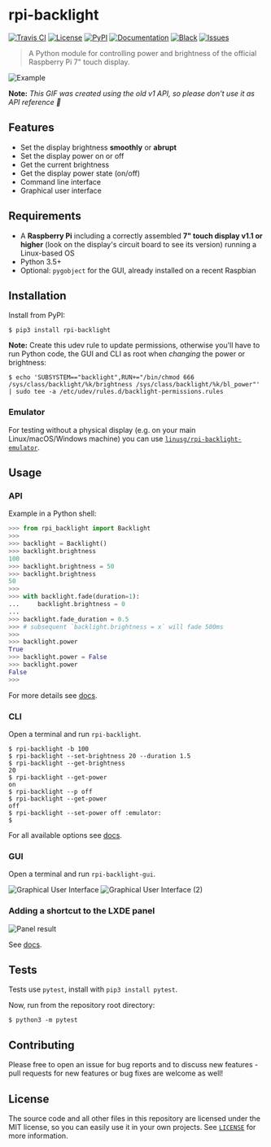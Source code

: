 # rpi-backlight

[![Travis CI](https://api.travis-ci.org/linusg/rpi-backlight.svg?branch=master)](https://travis-ci.org/linusg/rpi-backlight)
[![License](https://img.shields.io/github/license/mashape/apistatus.svg)](ttps://github.com/linusg/rpi-backlight/blob/master/LICENSE)
[![PyPI](https://img.shields.io/pypi/v/rpi-backlight.svg)](https://pypi.org/project/rpi-backlight/)
[![Documentation](https://img.shields.io/badge/docs-latest-blue.svg)](https://rpi-backlight.readthedocs.io/en/latest/)
[![Black](https://img.shields.io/badge/code%20style-black-000000.svg)](https://github.com/ambv/black)
[![Issues](https://img.shields.io/github/issues/linusg/rpi-backlight.svg)](https://github.com/linusg/rpi-backlight/issues)

> A Python module for controlling power and brightness of the official Raspberry Pi 7" touch display.

![Example](https://raw.githubusercontent.com/linusg/rpi-backlight/master/docs/_static/example.gif)

**Note:** _This GIF was created using the old v1 API, so please don't use it as API reference 🙂_

## Features

- Set the display brightness **smoothly** or **abrupt**
- Set the display power on or off
- Get the current brightness
- Get the display power state (on/off)
- Command line interface
- Graphical user interface

## Requirements

- A **Raspberry Pi** including a correctly assembled **7" touch display v1.1 or higher**
  (look on the display's circuit board to see its version) running a Linux-based OS
- Python 3.5+
- Optional: ``pygobject`` for the GUI, already installed on a recent Raspbian

## Installation

Install from PyPI:

```console
$ pip3 install rpi-backlight
```

**Note:** Create this udev rule to update permissions, otherwise you'll have to run
Python code, the GUI and CLI as root when _changing_ the power or brightness:

```console
$ echo 'SUBSYSTEM=="backlight",RUN+="/bin/chmod 666 /sys/class/backlight/%k/brightness /sys/class/backlight/%k/bl_power"' | sudo tee -a /etc/udev/rules.d/backlight-permissions.rules
```

### Emulator

For testing without a physical display (e.g. on your main Linux/macOS/Windows machine)
you can use [`linusg/rpi-backlight-emulator`](https://github.com/linusg/rpi-backlight-emulator).

## Usage

### API

Example in a Python shell:

```python
>>> from rpi_backlight import Backlight
>>>
>>> backlight = Backlight()
>>> backlight.brightness
100
>>> backlight.brightness = 50
>>> backlight.brightness
50
>>>
>>> with backlight.fade(duration=1):
...     backlight.brightness = 0
...
>>> backlight.fade_duration = 0.5
>>> # subsequent `backlight.brightness = x` will fade 500ms
>>>
>>> backlight.power
True
>>> backlight.power = False
>>> backlight.power
False
>>>
```

For more details see [docs](https://rpi-backlight.readthedocs.io/en/latest/api.html).

### CLI

Open a terminal and run `rpi-backlight`.

```console
$ rpi-backlight -b 100
$ rpi-backlight --set-brightness 20 --duration 1.5
$ rpi-backlight --get-brightness
20
$ rpi-backlight --get-power
on
$ rpi-backlight --p off
$ rpi-backlight --get-power
off
$ rpi-backlight --set-power off :emulator:
$
```

For all available options see [docs](https://rpi-backlight.readthedocs.io/en/latest/usage.html#command-line-interface).

### GUI

Open a terminal and run `rpi-backlight-gui`.

![Graphical User Interface](https://raw.githubusercontent.com/linusg/rpi-backlight/master/docs/_static/gui.png)
![Graphical User Interface (2)](https://raw.githubusercontent.com/linusg/rpi-backlight/master/docs/_static/gui2.png)

### Adding a shortcut to the LXDE panel

![Panel result](https://raw.githubusercontent.com/linusg/rpi-backlight/master/docs/_static/panel_result.png)

See [docs](https://rpi-backlight.readthedocs.io/en/latest/usage.html#adding-a-shortcut-to-the-lxde-panel).

## Tests

Tests use `pytest`, install with `pip3 install pytest`.

Now, run from the repository root directory:

```console
$ python3 -m pytest
```

## Contributing

Please free to open an issue for bug reports and to discuss new features - pull requests for new features or bug fixes are welcome as well!

## License

The source code and all other files in this repository are licensed under the MIT
license, so you can easily use it in your own projects. See [`LICENSE`](LICENSE) for
more information.
